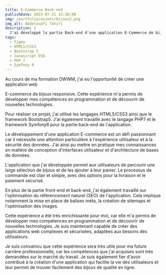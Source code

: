 ```yaml
---
title: E-Commerce Back-end
publishDate: 2023-07-21 15:38:00
img: /portfolio/assets/bijoux2.png
img_alt: Abdelouafi Tahiri
description: |
  J'ai développé la partie Back-end d'une application E-Commerce de bijoux.
tags:
  - Figma
  - HTML5/CSS3
  - Bootstrap 5
  - Javascript ES6
  - PHP 7
  - Symfony 6
---
```


Au cours de ma formation DWWM, j'ai eu l'opportunité de créer une application web

E-commerce de bijoux responsive. Cette expérience m'a permis de développer mes compétences en programmation et de découvrir de nouvelles technologies.

Pour réaliser ce projet, j'ai utilisé les langages HTML5/CSS3 ainsi que le framework Bootstrap5. J'ai également travaillé avec le langage PHP7 et le framework Symfony6 pour la partie back-end de l'application.

Le développement d'une application E-commerce est un défi passionnant car il nécessite une attention particulière à l'expérience utilisateur et à la sécurité des données. J'ai ainsi pu mettre en pratique mes connaissances en matière de conception d'interfaces utilisateur et d'architecture de bases de données.

L'application que j'ai développée permet aux utilisateurs de parcourir une large sélection de bijoux et de les ajouter à leur panier. Le processus de commande est clair et simple, avec des options pour la livraison et le paiement sécurisé.

En plus de la partie front-end et back-end, j'ai également travaillé sur l'optimisation du référencement naturel (SEO) de l'application. Cela implique notamment la mise en place de balises méta, la création de sitemaps et l'optimisation des images.

Cette expérience a été très enrichissante pour moi, car elle m'a permis de développer mes compétences en programmation et de découvrir de nouvelles technologies. Je suis maintenant capable de créer des applications web complexes et sécurisées, adaptées aux besoins des utilisateurs.

Je suis convaincu que cette expérience sera très utile pour ma future carrière professionnelle, car les compétences que j'ai acquises sont très demandées sur le marché du travail. Je suis également fier d'avoir contribué à la création d'une application qui facilite la vie des utilisateurs et leur permet de trouver facilement des bijoux de qualité en ligne.
